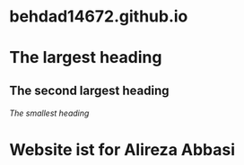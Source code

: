 # behdad14672.github.io

# The largest heading
## The second largest heading
###### The smallest heading

# Website ist for Alireza Abbasi

